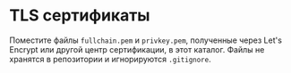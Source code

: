 # TLS сертификаты

Поместите файлы `fullchain.pem` и `privkey.pem`, полученные через Let's Encrypt или другой центр сертификации, в этот каталог. Файлы не хранятся в репозитории и игнорируются `.gitignore`.

